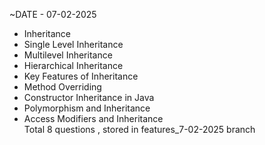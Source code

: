~DATE - 07-02-2025<br>
- Inheritance<br>
- Single Level Inheritance<br>
- Multilevel Inheritance<br>
- Hierarchical Inheritance<br>
- Key Features of Inheritance<br>
- Method Overriding<br>
- Constructor Inheritance in Java<br>
- Polymorphism and Inheritance<br>
 - Access Modifiers and Inheritance<br>
 Total 8 questions , stored in features_7-02-2025 branch<br>
 <br>
